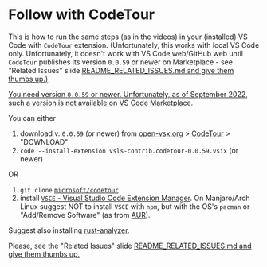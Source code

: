 # Follow with CodeTour

<!-- markdownlint-disable MD033 -->
This is how to run the same steps (as in the videos) in your (installed) VS Code with `CodeTour`
extension. (Unfortunately, this works with local VS Code only. Unfortunately, it doesn't work with
VS Code web/GitHub web until `CodeTour` publishes its version `0.0.59` or newer on Marketplace - see
"Related Issues" slide <a class="hide_with_reveal_js"
href="README_RELATED_ISSUES.md">README_RELATED_ISSUES.md</span> and give them thumbs up.)
<!-- markdownlint-enable MD033 -->

You need version `0.0.59` or newer. Unfortunately, as of September 2022, such a version is not
available on [VS Code
Marketplace](https://marketplace.visualstudio.com/items?itemName=vsls-contrib.codetour).

You can either

1. download v. `0.0.59` (or newer) from [open-vsx.org](https://open-vsx.org) >
   [CodeTour](https://open-vsx.org/extension/vsls-contrib/codetour) > "DOWNLOAD"
2. `code --install-extension vsls-contrib.codetour-0.0.59.vsix` (or newer)

OR

1. `git clone` [`microsoft/codetour`](https://github.com/microsoft/codetour)
2. install [`VSCE` - Visual Studio Code Extension
   Manager](https://github.com/microsoft/vscode-vsce). On Manjaro/Arch Linux suggest NOT to install
   `VSCE` with `npm`, but with the OS's `pacman` or "Add/Remove Software" (as from
   [AUR](http://aur.archlinux.org/packages/vsce)).

Suggest also installing
[rust-analyzer](https://marketplace.visualstudio.com/items?itemName=rust-lang.rust-analyzer).

<!-- markdownlint-disable MD033 -->
Please, see the "Related Issues" slide <a class="hide_with_reveal_js" href="README_RELATED_ISSUES.md">README_RELATED_ISSUES.md</span> and give them thumbs up.
<!-- markdownlint-enable MD033 -->